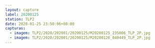 ```yaml
---
layout: capture
label: 20200125
station: TLP2
date: 2020-01-25 23:50:06+00:00
capturas:
  - imagem: TLP2/2020/202001/20200125/M20200125_235006_TLP_2P.jpg
  - imagem: TLP2/2020/202001/20200125/M20200126_040449_TLP_2P.jpg
---
```


